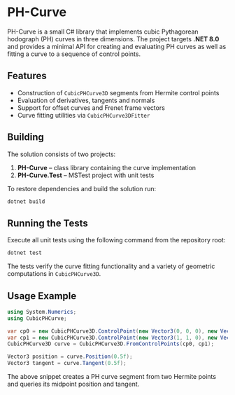 # PH-Curve

PH-Curve is a small C# library that implements cubic Pythagorean hodograph (PH) curves in three dimensions. The project targets **.NET 8.0** and provides a minimal API for creating and evaluating PH curves as well as fitting a curve to a sequence of control points.

## Features

- Construction of `CubicPHCurve3D` segments from Hermite control points
- Evaluation of derivatives, tangents and normals
- Support for offset curves and Frenet frame vectors
- Curve fitting utilities via `CubicPHCurve3DFitter`

## Building

The solution consists of two projects:

1. **PH-Curve** – class library containing the curve implementation
2. **PH-Curve.Test** – MSTest project with unit tests

To restore dependencies and build the solution run:

```bash
dotnet build
```

## Running the Tests

Execute all unit tests using the following command from the repository root:

```bash
dotnet test
```

The tests verify the curve fitting functionality and a variety of geometric computations in `CubicPHCurve3D`.

## Usage Example

```csharp
using System.Numerics;
using CubicPHCurve;

var cp0 = new CubicPHCurve3D.ControlPoint(new Vector3(0, 0, 0), new Vector3(1, 0, 0));
var cp1 = new CubicPHCurve3D.ControlPoint(new Vector3(1, 1, 0), new Vector3(1, 1, 0));
CubicPHCurve3D curve = CubicPHCurve3D.FromControlPoints(cp0, cp1);

Vector3 position = curve.Position(0.5f);
Vector3 tangent = curve.Tangent(0.5f);
```

The above snippet creates a PH curve segment from two Hermite points and queries its midpoint position and tangent.

